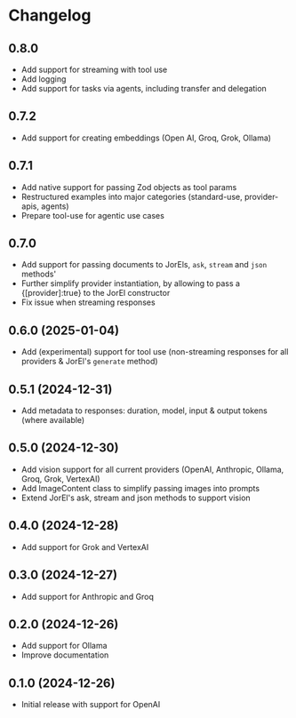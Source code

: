 # Changelog

## 0.8.0

- Add support for streaming with tool use
- Add logging
- Add support for tasks via agents, including transfer and delegation

## 0.7.2

- Add support for creating embeddings (Open AI, Groq, Grok, Ollama)

## 0.7.1

- Add native support for passing Zod objects as tool params
- Restructured examples into major categories (standard-use, provider-apis, agents)
- Prepare tool-use for agentic use cases

## 0.7.0

- Add support for passing documents to JorEls, `ask`, `stream` and `json` methods'
- Further simplify provider instantiation, by allowing to pass a {[provider]:true} to the JorEl constructor
- Fix issue when streaming responses

## 0.6.0 (2025-01-04)

- Add (experimental) support for tool use (non-streaming responses for all providers & JorEl's `generate` method)

## 0.5.1 (2024-12-31)

- Add metadata to responses: duration, model, input & output tokens (where available)

## 0.5.0 (2024-12-30)

- Add vision support for all current providers (OpenAI, Anthropic, Ollama, Groq, Grok, VertexAI)
- Add ImageContent class to simplify passing images into prompts
- Extend JorEl's ask, stream and json methods to support vision

## 0.4.0 (2024-12-28)

- Add support for Grok and VertexAI

## 0.3.0 (2024-12-27)

- Add support for Anthropic and Groq

## 0.2.0 (2024-12-26)

- Add support for Ollama
- Improve documentation

## 0.1.0 (2024-12-26)

- Initial release with support for OpenAI


